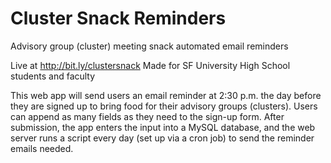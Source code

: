 # Cluster Snack Reminders
Advisory group (cluster) meeting snack automated email reminders


Live at http://bit.ly/clustersnack
Made for SF University High School students and faculty

This web app will send users an email reminder at 2:30 p.m. the day before they are signed up to bring food
for their advisory groups (clusters). Users can append as many fields as they need to the sign-up form. After submission,
the app enters the input into a MySQL database, and the web server runs a script every day (set up via a cron job)
to send the reminder emails needed.
